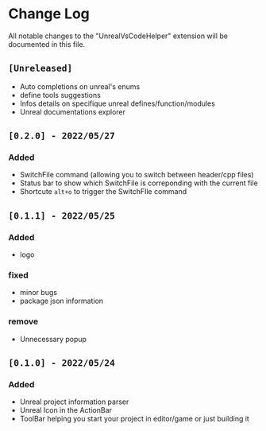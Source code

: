 # Change Log

All notable changes to the "UnrealVsCodeHelper" extension will be documented in this file.

## `[Unreleased]`
- Auto completions on unreal's enums
- define tools suggestions
- Infos details on specifique unreal defines/function/modules
- Unreal documentations explorer

## `[0.2.0] - 2022/05/27`
### Added
- SwitchFile command (allowing you to switch between header/cpp files)
- Status bar to show which SwitchFile is correponding with the current file
- Shortcute `alt+o` to trigger the SwitchFIle command

## `[0.1.1] - 2022/05/25`
### Added
- logo

### fixed
- minor bugs
- package json information

### remove
- Unnecessary popup

## `[0.1.0] - 2022/05/24`
### Added
- Unreal project information parser
- Unreal Icon in the ActionBar
- ToolBar helping you start your project in editor/game or just building it
